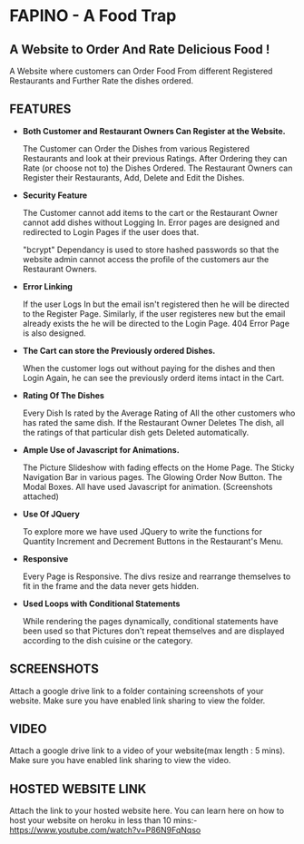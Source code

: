 # FAPINO - A Food Trap

## A Website to Order And Rate Delicious Food !

A Website where customers can Order Food From different Registered Restaurants and Further Rate the dishes ordered.

## FEATURES

* __Both Customer and Restaurant Owners Can Register at the Website.__
  
  The Customer can Order the Dishes from various Registered Restaurants and look at their previous Ratings. After Ordering they can Rate   (or choose not to) the Dishes Ordered.
  The Restaurant Owners can Register their Restaurants, Add, Delete and Edit the Dishes.
* __Security Feature__

  The Customer cannot add items to the cart or the Restaurant Owner cannot add dishes without Logging In. Error pages are designed and
  redirected to Login Pages if the user does that.
  
  "bcrypt" Dependancy is used to store hashed passwords so that the website admin cannot access the profile of the customers aur the 
  Restaurant Owners.
* __Error Linking__

  If the user Logs In but the email isn't registered then he will be directed to the Register Page. Similarly, if the user registeres
  new but the email already exists the he will be directed to the Login Page. 404 Error Page is also designed.
* __The Cart can store the Previously ordered Dishes.__
  
  When the customer logs out without paying for the dishes and then Login Again, he can see the previously orderd items intact in the     Cart.
* __Rating Of The Dishes__

  Every Dish Is rated by the Average Rating of All the other customers who has rated the same dish. If the Restaurant Owner Deletes The   dish, all the ratings of that particular dish gets Deleted automatically. 
* __Ample Use of Javascript for Animations.__
  
  The Picture Slideshow with fading effects on the Home Page. The Sticky Navigation Bar in various pages. The Glowing Order Now Button.   The Modal Boxes. All have used Javascript for animation. (Screenshots attached)
* __Use Of JQuery__
  
  To explore more we have used JQuery to write the functions for Quantity Increment and Decrement Buttons in the Restaurant's Menu.
* __Responsive__
  
  Every Page is Responsive. The divs resize and rearrange themselves to fit in the frame and the data never gets hidden.
* __Used Loops with Conditional Statements__

  While rendering the pages dynamically, conditional statements have been used so that Pictures don't repeat themselves and are
  displayed according to the dish cuisine or the category.


## SCREENSHOTS

Attach a google drive link to a folder containing screenshots of your website. Make sure you have enabled link sharing to view the folder.

## VIDEO

Attach a google drive link to a video of your website(max length : 5 mins). Make sure you have enabled link sharing to view the video.

## HOSTED WEBSITE LINK

Attach the link to your hosted website here. You can learn here on how to host your website on heroku in less than 10 mins:- https://www.youtube.com/watch?v=P86N9FqNqso


